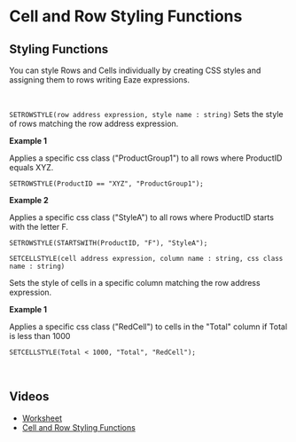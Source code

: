 
# Cell and Row Styling Functions

## Styling Functions

You can style Rows and Cells individually by creating CSS styles and assigning them to rows writing Eaze expressions.

<br/>

``SETROWSTYLE(row address expression, style name : string)``
Sets the style of rows matching the row address expression. 

**Example 1** 

Applies a specific css class ("ProductGroup1") to all rows where ProductID equals XYZ. 
```
SETROWSTYLE(ProductID == "XYZ", "ProductGroup1"); 
```

**Example 2** 

Applies a specific css class ("StyleA") to all rows where ProductID starts with the letter F. 
```
SETROWSTYLE(STARTSWITH(ProductID, "F"), "StyleA");
```

``SETCELLSTYLE(cell address expression, column name : string, css class name : string)`` 

Sets the style of cells in a specific column matching the row address expression. 

**Example 1** 

Applies a specific css class ("RedCell") to cells in the "Total" column if Total is less than 1000 
```
SETCELLSTYLE(Total < 1000, "Total", "RedCell"); 
```

<br/>

## Videos
* [Worksheet](../../../videos/worksheet.md)
* [Cell and Row Styling Functions](https://profitbasedocs.blob.core.windows.net/videos/Worksheet%20-%20Cell%20and%20Row%20Styling%20Functions.mp4)